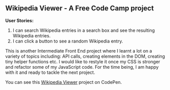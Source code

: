 ## Wikipedia Viewer -  A Free Code Camp project

**User Stories:**
1. I can search Wikipedia entries in a search box and see the resulting Wikipedia entries.
2. I can click a button to see a random Wikipedia entry.

This is another Intermediate Front End project where I learnt a lot on a variety of topics including: API calls, creating elements in the DOM, creating tiny helper functions etc. I would like to restyle it once my CSS is stronger and refactor some of my JavaScript code. For the time being, I am happy with it and ready to tackle the next project. 

You can see this [Wikipedia Viewer](https://codepen.io/Pagey/pen/wrZRqR) project on CodePen.

